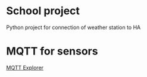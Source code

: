 # School project

Python project for connection of weather station to HA

# MQTT for sensors

[MQTT Explorer](https://mqtt-explorer.com/)
